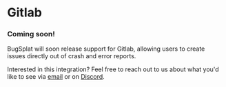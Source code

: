# Gitlab

### Coming soon! &#x20;

BugSplat will soon release support for Gitlab, allowing users to create issues directly out of crash and error reports.

Interested in this integration?  Feel free to reach out to us about what you'd like to see via [email](mailto:support@bugplat.com) or on [Discord](https://discord.gg/K4KjjRV5ve).
